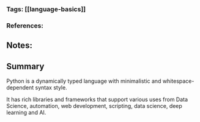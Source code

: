 ### Tags: [[language-basics]]
### References:

## Notes:

## Summary

Python is a dynamically typed language with minimalistic and whitespace-dependent syntax style.

It has rich libraries and frameworks that support various uses from Data Science, automation, web development, scripting, data science, deep learning and AI.

